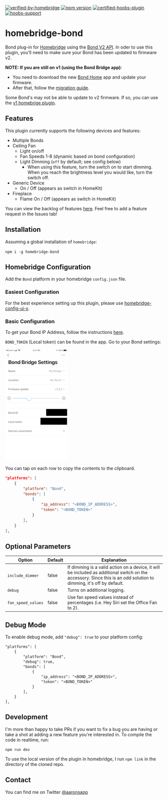 [![verified-by-homebridge](https://badgen.net/badge/homebridge/verified/purple)](https://github.com/homebridge/homebridge/wiki/Verified-Plugins) [![npm version](https://badge.fury.io/js/homebridge-bond.svg)](https://badge.fury.io/js/homebridge-bond) [![certified-hoobs-plugin](https://badgen.net/badge/HOOBS/Certified/yellow)](https://plugins.hoobs.org) [![hoobs-support](https://badgen.net/badge/HOOBS/Support/yellow)](https://support.hoobs.org)

# homebridge-bond

Bond plug-in for [Homebridge](https://github.com/nfarina/homebridge) using the [Bond V2 API](http://docs-local.appbond.com). In oder to use this plugin, you'll need to make sure your Bond has been updated to firmware v2.

**NOTE: If you are still on v1 (using the Bond Bridge app)**:

- You need to download the new [Bond Home](https://apps.apple.com/us/app/bond-home/id1447691811) app and update your firmware.
- After that, follow the [migration guide](https://github.com/aarons22/homebridge-bond/wiki/Migrating-from-v1-to-v2).

Some Bond's may not be able to update to v2 firmware. If so, you can use the [v1 homebrige plugin](https://www.npmjs.com/package/homebridge-bond-v1).

## Features

This plugin currently supports the following devices and features:

- Multiple Bonds
- Ceiling Fan
  - Light on/off
  - Fan Speeds 1-8 (dynamic based on bond configuration)
  - Light Dimming (`off` by default; see config below)
    - When using this feature, turn the switch on to start dimming. When you reach the brightness level you would like, turn the switch off.
- Generic Device
  - On / Off (appears as switch in HomeKit)
- Fireplace
  - Flame On / Off (appears as switch in HomeKit)

You can view the backlog of features [here](https://github.com/aarons22/homebridge-bond/). Feel free to add a feature request in the Issues tab!

## Installation

Assuming a global installation of `homebridge`:

`npm i -g homebridge-bond`

## Homebridge Configuration

Add the `Bond` platform in your homebridge `config.json` file.

### Easiest Configuration

For the best experience setting up this plugin, please use [homebridge-config-ui-x](https://www.npmjs.com/package/homebridge-config-ui-x).

### Basic Configuration

To get your Bond IP Address, follow the instructions [here](https://github.com/aarons22/homebridge-bond/wiki/Get-Bond-IP-Address).

`BOND_TOKEN` (Local token) can be found in the app. Go to your Bond settings:

![alt text](./docs/bond-settings.jpeg 'Bond Settings')

You can tap on each row to copy the contents to the clipboard.

```json
"platforms": [
    {
        "platform": "Bond",
        "bonds": [
            {
                "ip_address": "<BOND_IP_ADDRESS>",
                "token": "<BOND_TOKEN>"
            }
        ],
    }
],
```

## Optional Parameters

| Option             | Default | Explanation                                                                                                                                                         |
| ------------------ | ------- | ------------------------------------------------------------------------------------------------------------------------------------------------------------------- |
| `include_dimmer`   | false   | If dimming is a valid action on a device, it will be included as additional switch on the accessory. Since this is an odd solution to dimming, it's off by default. |
| `debug`            | false   | Turns on additional logging.                                                                                                                                        |
| `fan_speed_values` | false   | Use fan speed values instead of percentages (i.e. Hey Siri set the Office Fan to 2).                                                                                |

## Debug Mode

To enable debug mode, add `"debug": true` to your platform config:

```
"platforms": [
    {
        "platform": "Bond",
        "debug": true,
        "bonds": [
            {
                "ip_address": "<BOND_IP_ADDRESS>",
                "token": "<BOND_TOKEN>"
            }
        ],
    }
],
```

## Development

I'm more than happy to take PRs if you want to fix a bug you are having or take a shot at adding a new feature you're interested in. To compile the code in realtime, run:

```
npm run dev
```

To use the local version of the plugin in homebridge, I run `npm link` in the directory of the cloned repo.

## Contact

You can find me on Twitter [@aaronsapp](https://twitter.com/aaronsapp)
